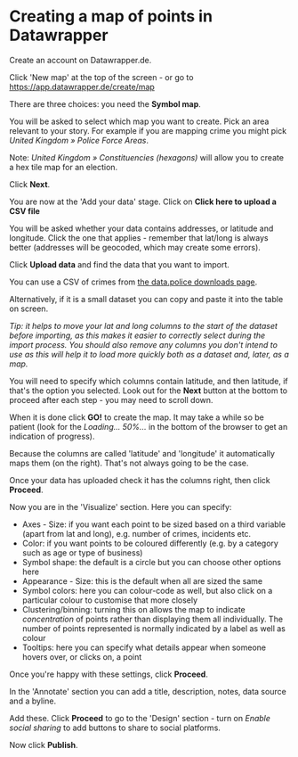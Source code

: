 # Creating a map of points in Datawrapper

Create an account on Datawrapper.de.

Click 'New map' at the top of the screen - or go to https://app.datawrapper.de/create/map

There are three choices: you need the **Symbol map**.

You will be asked to select which map you want to create. Pick an area relevant to your story. For example if you are mapping crime you might pick *United Kingdom » Police Force Areas*.

Note: *United Kingdom » Constituencies (hexagons)* will allow you to create a hex tile map for an election.

Click **Next**.

You are now at the 'Add your data' stage. Click on **Click here to upload a CSV file**

You will be asked whether your data contains addresses, or latitude and longitude. Click the one that applies - remember that lat/long is always better (addresses will be geocoded, which may create some errors).

Click **Upload data** and find the data that you want to import.

You can use a CSV of crimes from [the data.police downloads page](https://data.police.uk/data/).

Alternatively, if it is a small dataset you can copy and paste it into the table on screen.

*Tip: it helps to move your lat and long columns to the start of the dataset before importing, as this makes it easier to correctly select during the import process. You should also remove any columns you don't intend to use as this will help it to load more quickly both as a dataset and, later, as a map.*

You will need to specify which columns contain latitude, and then latitude, if that's the option you selected. Look out for the **Next** button at the bottom to proceed after each step - you may need to scroll down.

When it is done click **GO!** to create the map. It may take a while so be patient (look for the *Loading... 50%...* in the bottom of the browser to get an indication of progress).

Because the columns are called 'latitude' and 'longitude' it automatically maps them (on the right). That's not always going to be the case.

Once your data has uploaded check it has the columns right, then click **Proceed**.

Now you are in the 'Visualize' section. Here you can specify:

* Axes - Size: if you want each point to be sized based on a third variable (apart from lat and long), e.g. number of crimes, incidents etc.
* Color: if you want points to be coloured differently (e.g. by a category such as age or type of business)
* Symbol shape: the default is a circle but you can choose other options here
* Appearance - Size: this is the default when all are sized the same
* Symbol colors: here you can colour-code as well, but also click on a particular colour to customise that more closely
* Clustering/binning: turning this on allows the map to indicate *concentration* of points rather than displaying them all individually. The number of points represented is normally indicated by a label as well as colour
* Tooltips: here you can specify what details appear when someone hovers over, or clicks on, a point

Once you're happy with these settings, click **Proceed**.

In the 'Annotate' section you can add a title, description, notes, data source and a byline.

Add these. Click **Proceed** to go to the 'Design' section - turn on *Enable social sharing* to add buttons to share to social platforms.

Now click **Publish**.
